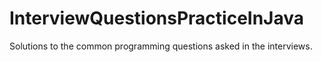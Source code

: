 # InterviewQuestionsPracticeInJava
Solutions to the common programming questions asked in the interviews.
